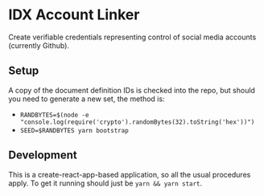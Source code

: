 # IDX Account Linker

Create verifiable credentials representing control of social media accounts (currently Github).

## Setup

A copy of the document definition IDs is checked into the repo, but should you need to generate a new set, the method is:

* `RANDBYTES=$(node -e "console.log(require('crypto').randomBytes(32).toString('hex'))")`
* `SEED=$RANDBYTES yarn bootstrap`

## Development

This is a create-react-app-based application, so all the usual procedures apply. To get it running should just be `yarn && yarn start`.
